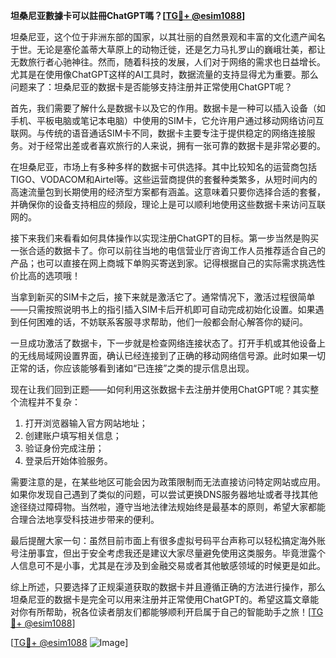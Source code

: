 **坦桑尼亚數據卡可以註冊ChatGPT嗎？[[TG💪+ @esim1088](https://t.me/s/esim1088)]**

坦桑尼亚，这个位于非洲东部的国家，以其壮丽的自然景观和丰富的文化遗产闻名于世。无论是塞伦盖蒂大草原上的动物迁徙，还是乞力马扎罗山的巍峨壮美，都让无数旅行者心驰神往。然而，随着科技的发展，人们对于网络的需求也日益增长。尤其是在使用像ChatGPT这样的AI工具时，数据流量的支持显得尤为重要。那么问题来了：坦桑尼亚的数据卡是否能够支持注册并正常使用ChatGPT呢？

首先，我们需要了解什么是数据卡以及它的作用。数据卡是一种可以插入设备（如手机、平板电脑或笔记本电脑）中使用的SIM卡，它允许用户通过移动网络访问互联网。与传统的语音通话SIM卡不同，数据卡主要专注于提供稳定的网络连接服务。对于经常出差或者喜欢旅行的人来说，拥有一张可靠的数据卡是非常必要的。

在坦桑尼亚，市场上有多种多样的数据卡可供选择。其中比较知名的运营商包括TIGO、VODACOM和Airtel等。这些运营商提供的套餐种类繁多，从短时间内的高速流量包到长期使用的经济型方案都有涵盖。这意味着只要你选择合适的套餐，并确保你的设备支持相应的频段，理论上是可以顺利地使用这些数据卡来访问互联网的。

接下来我们来看看如何具体操作以实现注册ChatGPT的目标。第一步当然是购买一张合适的数据卡了。你可以前往当地的电信营业厅咨询工作人员推荐适合自己的产品；也可以直接在网上商城下单购买寄送到家。记得根据自己的实际需求挑选性价比高的选项哦！

当拿到新买的SIM卡之后，接下来就是激活它了。通常情况下，激活过程很简单——只需按照说明书上的指引插入SIM卡后开机即可自动完成初始化设置。如果遇到任何困难的话，不妨联系客服寻求帮助，他们一般都会耐心解答你的疑问。

一旦成功激活了数据卡，下一步就是检查网络连接状态了。打开手机或其他设备上的无线局域网设置界面，确认已经连接到了正确的移动网络信号源。此时如果一切正常的话，你应该能够看到诸如“已连接”之类的提示信息出现。

现在让我们回到正题——如何利用这张数据卡去注册并使用ChatGPT呢？其实整个流程并不复杂：

1. 打开浏览器输入官方网站地址；
2. 创建账户填写相关信息；
3. 验证身份完成注册；
4. 登录后开始体验服务。

需要注意的是，在某些地区可能会因为政策限制而无法直接访问特定网站或应用。如果你发现自己遇到了类似的问题，可以尝试更换DNS服务器地址或者寻找其他途径绕过障碍物。当然啦，遵守当地法律法规始终是最基本的原则，希望大家都能合理合法地享受科技进步带来的便利。

最后提醒大家一句：虽然目前市面上有很多虚拟号码平台声称可以轻松搞定海外账号注册事宜，但出于安全考虑我还是建议大家尽量避免使用这类服务。毕竟泄露个人信息可不是小事，尤其是在涉及到金融交易或者其他敏感领域的时候更是如此。

综上所述，只要选择了正规渠道获取的数据卡并且遵循正确的方法进行操作，那么坦桑尼亚的数据卡是完全可以用来注册并正常使用ChatGPT的。希望这篇文章能对你有所帮助，祝各位读者朋友们都能够顺利开启属于自己的智能助手之旅！[[TG💪+ @esim1088](https://t.me/s/esim1088)] 

[[TG💪+ @esim1088](https://t.me/s/esim1088) ![Image](https://i.postimg.cc/4NQfJmqS/Snipaste-2025-05-13-00-14-12.png)]
